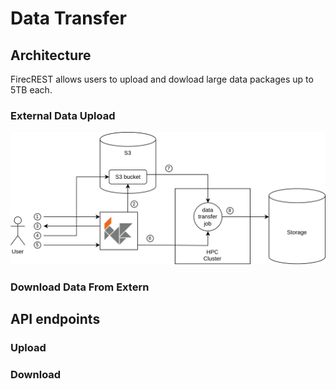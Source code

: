 # Data Transfer

## Architecture
FirecREST allows users to upload and dowload large data packages up to 5TB each. 

### External Data Upload

![external storage upload][upload]

### Download Data From Extern

## API endpoints

### Upload

### Download

[upload]: docs/assets/img/external_storage_upload.svg